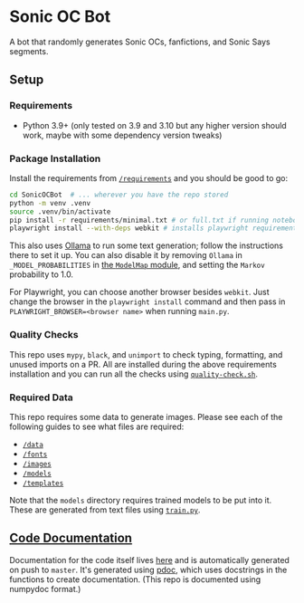 # Sonic OC Bot

A bot that randomly generates Sonic OCs, fanfictions, and Sonic Says segments.

## Setup

### Requirements

- Python 3.9+ (only tested on 3.9 and 3.10 but any higher version should work, maybe with some dependency version tweaks)

### Package Installation

Install the requirements from [`/requirements`](/requirements/) and you should be good to go:

```sh
cd SonicOCBot  # ... wherever you have the repo stored
python -m venv .venv
source .venv/bin/activate
pip install -r requirements/minimal.txt # or full.txt if running notebooks
playwright install --with-deps webkit # installs playwright requirements
```

This also uses [Ollama](https://github.com/ollama/ollama) to run some text generation; follow the instructions there to set it up. You can also disable it by removing `Ollama` in `_MODEL_PROBABILITIES` in [the `ModelMap` module](src/TextModel/ModelMap.py), and setting the `Markov` probability to 1.0.

For Playwright, you can choose another browser besides `webkit`. Just change the browser in the `playwright install` command and then pass in `PLAYWRIGHT_BROWSER=<browser name>` when running `main.py`.

### Quality Checks

This repo uses `mypy`, `black`, and `unimport` to check typing, formatting, and unused imports on a PR. All are installed during the above requirements installation and you can run all the checks using [`quality-check.sh`](/quality-check.sh).

### Required Data

This repo requires some data to generate images. Please see each of the following guides to see what files are required:

- [`/data`](/data/DATA-README.md)
- [`/fonts`](/fonts/FONTS-README.md)
- [`/images`](/images/IMAGES-README.md)
- [`/models`](/models/MODELS-README.md)
- [`/templates`](/templates/TEMPLATES-README.md)

Note that the `models` directory requires trained models to be put into it. These are generated from text files using [`train.py`](/train.py).

## [Code Documentation](https://benshoeman.github.io/SonicOCBot/)

Documentation for the code itself lives [here](https://benshoeman.github.io/SonicOCBot/) and is automatically generated on push to `master`. It's generated using [pdoc](https://pdoc.dev/), which uses docstrings in the functions to create documentation. (This repo is documented using numpydoc format.)
